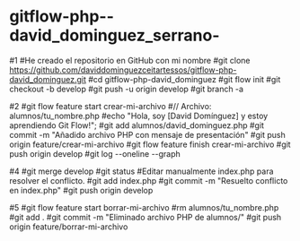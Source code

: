 # gitflow-php--david_dominguez_serrano-

#1 
#He creado el repositorio en GitHub con mi nombre
#git clone https://github.com/daviddominguezceitartessos/gitflow-php-david_dominguez.git
#cd gitflow-php-david_dominguez
#git flow init
#git checkout -b develop
#git push -u origin develop
#git branch -a

#2
#git flow feature start crear-mi-archivo
#// Archivo: alumnos/tu_nombre.php
#echo "Hola, soy [David Domínguez] y estoy aprendiendo Git Flow!";
#git add alumnos/david_dominguez.php
#git commit -m "Añadido archivo PHP con mensaje de presentación"
#git push origin feature/crear-mi-archivo
#git flow feature finish crear-mi-archivo
#git push origin develop
#git log --oneline --graph

#4
#git merge develop
#git status
#Editar manualmente index.php para resolver el conflicto.
#git add index.php
#git commit -m "Resuelto conflicto en index.php"
#git push origin develop


#5
#git flow feature start borrar-mi-archivo
#rm alumnos/tu_nombre.php
#git add .
#git commit -m "Eliminado archivo PHP de alumnos/"
#git push origin feature/borrar-mi-archivo


